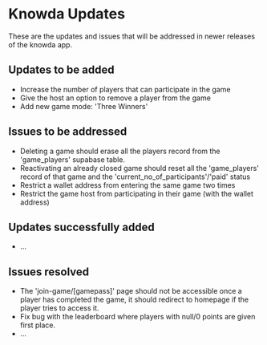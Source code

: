 # Knowda Updates
These are the updates and issues that will be addressed in newer releases of the knowda app.

## Updates to be added
+ Increase the number of players that can participate in the game
+ Give the host an option to remove a player from the game
+ Add new game mode: 'Three Winners'

## Issues to be addressed
+ Deleting a game should erase all the players record from the 'game_players' supabase table.
+ Reactivating an already closed game should reset all the 'game_players' record of that game and the 'current_no_of_participants'/'paid' status
+ Restrict a wallet address from entering the same game two times
+ Restrict the game host from participating in their game (with the wallet address)


## Updates successfully added
+ ...

## Issues resolved
+ The 'join-game/[gamepass]' page should not be accessible once a player has completed the game, it should redirect to homepage if the player tries to access it.
+ Fix bug with the leaderboard where players with null/0 points are given first place.
+ ...
